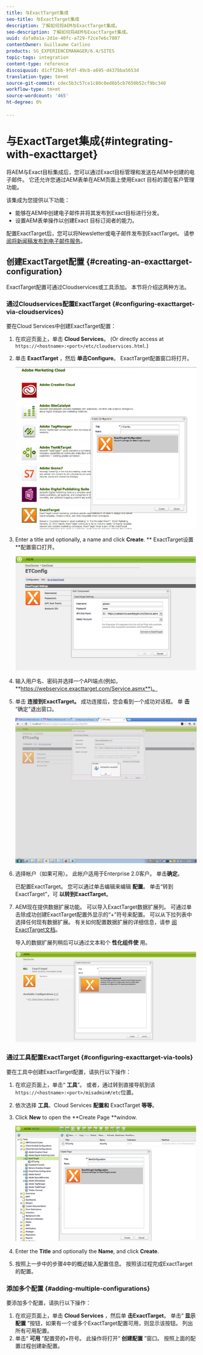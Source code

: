 ```yaml
---
title: 与ExactTarget集成
seo-title: 与ExactTarget集成
description: 了解如何将AEM与ExactTarget集成。
seo-description: 了解如何将AEM与ExactTarget集成。
uuid: dafa0a1a-2d1e-40fc-a729-f2ce7ebc7807
contentOwner: Guillaume Carlino
products: SG_EXPERIENCEMANAGER/6.4/SITES
topic-tags: integration
content-type: reference
discoiquuid: d1cff2bb-9fdf-49cb-a695-d437bba5653d
translation-type: tm+mt
source-git-commit: cdec5b3c57ce1c80c0ed6b5cb7650b52cf9bc340
workflow-type: tm+mt
source-wordcount: '465'
ht-degree: 0%

---
```



# 与ExactTarget集成{#integrating-with-exacttarget}

将AEM与Exact目标集成后，您可以通过Exact目标管理和发送在AEM中创建的电子邮件。 它还允许您通过AEM表单在AEM页面上使用Exact 目标的潜在客户管理功能。

该集成为您提供以下功能：

* 能够在AEM中创建电子邮件并将其发布到Exact目标进行分发。
* 设置AEM表单操作以创建Exact 目标订阅者的能力。

配置ExactTarget后，您可以将Newsletter或电子邮件发布到ExactTarget。 请参 [阅将新闻稿发布到电子邮件服务](/help/sites-authoring/personalization.md)。

## 创建ExactTarget配置 {#creating-an-exacttarget-configuration}

ExactTarget配置可通过Cloudservices或工具添加。 本节将介绍这两种方法。

### 通过Cloudservices配置ExactTarget {#configuring-exacttarget-via-cloudservices}

要在Cloud Services中创建ExactTarget配置：

1. 在欢迎页面上，单击 **Cloud Services**。 (Or directly access at `https://<hostname>:<port>/etc/cloudservices.html`.)
1. 单击 **ExactTarget** ，然后 **单击Configure**。 ExactTarget配置窗口将打开。

   ![chlimage_1-182](assets/chlimage_1-182.png)

1. Enter a title and optionally, a name and click **Create**. ** ExactTarget设置**配置窗口打开。

   ![chlimage_1-31](assets/chlimage_1-31.jpeg)

1. 输入用户名、密码并选择一个API端点(例如， **https://webservice.exacttarget.com/Service.asmx**)。
1. 单击 **连接到ExactTarget。** 成功连接后，您会看到一个成功对话框。 单 **击** “确定”退出窗口。

   ![chlimage_1-32](assets/chlimage_1-32.jpeg)

1. 选择帐户（如果可用）。 此帐户适用于Enterprise 2.0客户。 单击&#x200B;**确定**。

   已配置ExactTarget。 您可以通过单击编辑来编辑 **配置**。 单击“转到ExactTarget”，可 **以转到ExactTarget**。

1. AEM现在提供数据扩展功能。 可以导入ExactTarget数据扩展列。 可通过单击除成功创建ExactTarget配置外显示的“+”符号来配置。 可以从下拉列表中选择任何现有数据扩展。 有关如何配置数据扩展的详细信息，请参 [阅ExactTarget文档](https://help.exacttarget.com/en/documentation/exacttarget/subscribers/data_extensions_and_data_relationships)。

   导入的数据扩展列稍后可以通过文本和个 **性化组件使** 用。

   ![chlimage_1-33](assets/chlimage_1-33.jpeg)

### 通过工具配置ExactTarget {#configuring-exacttarget-via-tools}

要在工具中创建ExactTarget配置，请执行以下操作：

1. 在欢迎页面上，单击“ **工具**”。 或者，通过转到直接导航到该 `https://<hostname>:<port>/misadmin#/etc`位置。
1. 依次选择 **工具**、Cloud Services **配置和** ExactTarget **等等**。
1. Click **New** to open the **Create Page **window.

   ![chlimage_1-34](assets/chlimage_1-34.jpeg)

1. Enter the **Title** and optionally the **Name**, and click **Create**.
1. 按照上一步中的步骤4中的概述输入配置信息。 按照该过程完成ExactTarget的配置。

### 添加多个配置 {#adding-multiple-configurations}

要添加多个配置，请执行以下操作：

1. 在欢迎页面上，单击 **Cloud Services** ，然后单 **击ExactTarget**。 单击“ **显示配置** ”按钮，如果有一个或多个ExactTarget配置可用，则显示该按钮。 列出所有可用配置。
1. 单击“ **可用** ”配置旁的+符号。 此操作将打开“ **创建配置** ”窗口。 按照上面的配置过程创建新配置。

